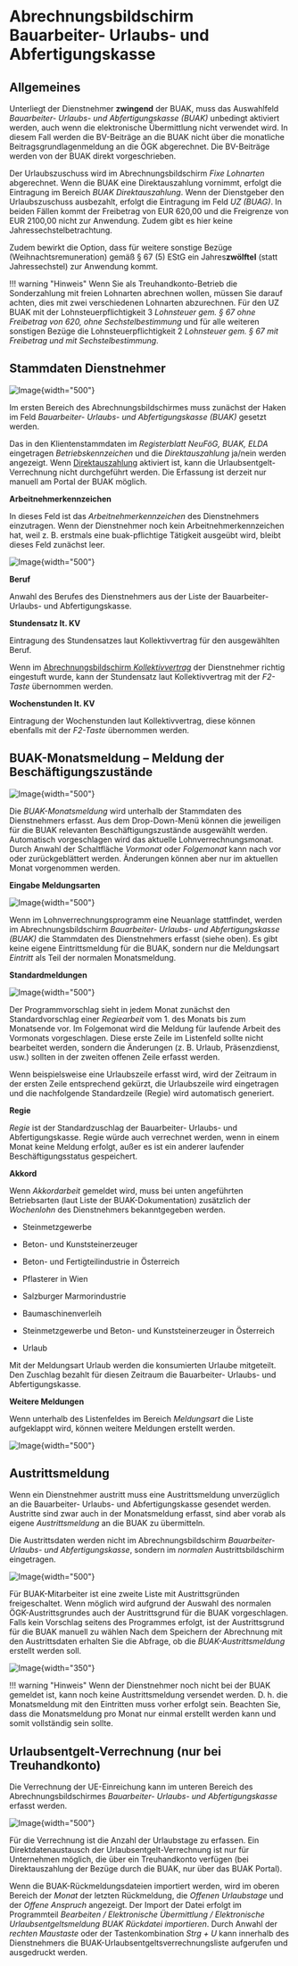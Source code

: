 # Abrechnungsbildschirm Bauarbeiter- Urlaubs- und Abfertigungskasse

## Allgemeines

Unterliegt der Dienstnehmer **zwingend** der BUAK, muss das Auswahlfeld *Bauarbeiter- Urlaubs- und Abfertigungskasse (BUAK)* unbedingt aktiviert werden, auch wenn die elektronische Übermittlung nicht verwendet wird. In diesem Fall werden die BV-Beiträge an die BUAK nicht über die monatliche Beitragsgrundlagenmeldung an die ÖGK abgerechnet. Die BV-Beiträge werden von der BUAK direkt vorgeschrieben.

Der Urlaubszuschuss wird im Abrechnungsbildschirm *Fixe Lohnarten* abgerechnet. Wenn die BUAK eine Direktauszahlung vornimmt, erfolgt die Eintragung im Bereich *BUAK Direktauszahlung*. Wenn der Dienstgeber den Urlaubszuschuss ausbezahlt, erfolgt die Eintragung im Feld *UZ (BUAG)*. In beiden Fällen kommt der Freibetrag von EUR 620,00 und die Freigrenze von EUR 2100,00 nicht zur Anwendung. Zudem gibt es hier keine Jahressechstelbetrachtung.

Zudem bewirkt die Option, dass für weitere sonstige Bezüge (Weihnachtsremuneration) gemäß § 67 (5) EStG ein Jahres**zwölftel** (statt Jahressechstel) zur Anwendung kommt.

!!! warning "Hinweis"
    Wenn Sie als Treuhandkonto-Betrieb die Sonderzahlung mit freien Lohnarten abrechnen wollen, müssen Sie darauf achten, dies mit zwei verschiedenen Lohnarten abzurechnen. Für den UZ BUAK mit der Lohnsteuerpflichtigkeit 3 *Lohnsteuer gem. § 67 ohne Freibetrag von 620, ohne Sechstelbestimmung* und für alle weiteren sonstigen Bezüge die Lohnsteuerpflichtigkeit 2 *Lohnsteuer gem. § 67 mit Freibetrag und mit Sechstelbestimmung*.

## Stammdaten Dienstnehmer

![Image](<img/image471.png>){width="500"}

Im ersten Bereich des Abrechnungsbildschirmes muss zunächst der Haken im Feld *Bauarbeiter- Urlaubs- und Abfertigungskasse (BUAK)* gesetzt werden.

Das in den Klientenstammdaten im *Registerblatt NeuFöG, BUAK, ELDA* eingetragen *Betriebskennzeichen* und die *Direktauszahlung* ja/nein werden angezeigt. Wenn [Direktauszahlung](../Abrechnungsbildschirme/Fixe%20Lohnarten.md) aktiviert ist, kann die Urlaubsentgelt-Verrechnung nicht durchgeführt werden. Die Erfassung ist derzeit nur manuell am Portal der BUAK möglich.

**Arbeitnehmerkennzeichen**

In dieses Feld ist das *Arbeitnehmerkennzeichen* des Dienstnehmers einzutragen. Wenn der Dienstnehmer noch kein Arbeitnehmerkennzeichen hat, weil z. B. erstmals eine buak-pflichtige Tätigkeit ausgeübt wird, bleibt dieses Feld zunächst leer.

![Image](<img/image472.png>){width="500"}

**Beruf**

Anwahl des Berufes des Dienstnehmers aus der Liste der Bauarbeiter- Urlaubs- und Abfertigungskasse.

**Stundensatz lt. KV**

Eintragung des Stundensatzes laut Kollektivvertrag für den ausgewählten Beruf.

Wenn im [Abrechnungsbildschirm *Kollektivvertrag*](../Abrechnungsbildschirme/Kollektivvertrag.md) der Dienstnehmer richtig eingestuft wurde, kann der Stundensatz laut Kollektivvertrag mit der *F2-Taste* übernommen werden.

**Wochenstunden lt. KV**

Eintragung der Wochenstunden laut Kollektivvertrag, diese können ebenfalls mit der *F2-Taste* übernommen werden.

## BUAK-Monatsmeldung – Meldung der Beschäftigungszustände

![Image](<img/image473.png>){width="500"}

Die *BUAK-Monatsmeldung* wird unterhalb der Stammdaten des Dienstnehmers erfasst. Aus dem Drop-Down-Menü können die jeweiligen für die BUAK relevanten Beschäftigungszustände ausgewählt werden. Automatisch vorgeschlagen wird das aktuelle Lohnverrechnungsmonat. Durch Anwahl der Schaltfläche *Vormonat* oder *Folgemonat* kann nach vor oder zurückgeblättert werden. Änderungen können aber nur im aktuellen Monat vorgenommen werden.

**Eingabe Meldungsarten**

![Image](<img/image474.png>){width="500"}

Wenn im Lohnverrechnungsprogramm eine Neuanlage stattfindet, werden im Abrechnungsbildschirm *Bauarbeiter- Urlaubs- und Abfertigungskasse (BUAK)* die Stammdaten des Dienstnehmers erfasst (siehe oben). Es gibt keine eigene Eintrittsmeldung für die BUAK, sondern nur die Meldungsart *Eintritt* als Teil der normalen Monatsmeldung.

**Standardmeldungen**

![Image](<img/image475.png>){width="500"}

Der Programmvorschlag sieht in jedem Monat zunächst den Standardvorschlag einer *Regiearbeit* vom 1. des Monats bis zum Monatsende vor. Im Folgemonat wird die Meldung für laufende Arbeit des Vormonats vorgeschlagen. Diese erste Zeile im Listenfeld sollte nicht bearbeitet werden, sondern die Änderungen (z. B. Urlaub, Präsenzdienst, usw.) sollten in der zweiten offenen Zeile erfasst werden.

Wenn beispielsweise eine Urlaubszeile erfasst wird, wird der Zeitraum in der ersten Zeile entsprechend gekürzt, die Urlaubszeile wird eingetragen und die nachfolgende Standardzeile (Regie) wird automatisch generiert.

**Regie**

*Regie* ist der Standardzuschlag der Bauarbeiter- Urlaubs- und Abfertigungskasse. Regie würde auch verrechnet werden, wenn in einem Monat keine Meldung erfolgt, außer es ist ein anderer laufender Beschäftigungsstatus gespeichert.

**Akkord**

Wenn *Akkordarbeit* gemeldet wird, muss bei unten angeführten Betriebsarten (laut Liste der BUAK-Dokumentation) zusätzlich der *Wochenlohn* des Dienstnehmers bekanntgegeben werden. 

- Steinmetzgewerbe

- Beton- und Kunststeinerzeuger

- Beton- und Fertigteilindustrie in Österreich

- Pflasterer in Wien

- Salzburger Marmorindustrie

- Baumaschinenverleih

- Steinmetzgewerbe und Beton- und Kunststeinerzeuger in Österreich

- Urlaub

Mit der Meldungsart Urlaub werden die konsumierten Urlaube mitgeteilt.
Den Zuschlag bezahlt für diesen Zeitraum die Bauarbeiter- Urlaubs- und Abfertigungskasse.

**Weitere Meldungen**

Wenn unterhalb des Listenfeldes im Bereich *Meldungsart* die Liste aufgeklappt wird, können weitere Meldungen erstellt werden.

![Image](<img/image476.png>){width="500"}

## Austrittsmeldung

Wenn ein Dienstnehmer austritt muss eine Austrittsmeldung unverzüglich an die Bauarbeiter- Urlaubs- und Abfertigungskasse gesendet werden. Austritte sind zwar auch in der Monatsmeldung erfasst, sind aber vorab als eigene *Austrittsmeldung* an die BUAK zu übermitteln.

Die Austrittsdaten werden nicht im Abrechnungsbildschirm *Bauarbeiter- Urlaubs- und Abfertigungskasse*, sondern im *normalen* Austrittsbildschirm eingetragen.

![Image](<img/image477.png>){width="500"}

Für BUAK-Mitarbeiter ist eine zweite Liste mit Austrittsgründen freigeschaltet. Wenn möglich wird aufgrund der Auswahl des normalen ÖGK-Austrittsgrundes auch der Austrittsgrund für die BUAK vorgeschlagen. Falls kein Vorschlag seitens des Programmes erfolgt, ist der Austrittsgrund für die BUAK manuell zu wählen Nach dem Speichern der Abrechnung mit den Austrittsdaten erhalten Sie die Abfrage, ob die *BUAK-Austrittsmeldung* erstellt werden soll.

![Image](<img/image478.png>){width="350"}

!!! warning "Hinweis"
    Wenn der Dienstnehmer noch nicht bei der BUAK gemeldet ist, kann noch keine Austrittsmeldung versendet werden. D. h. die Monatsmeldung mit den Eintritten muss vorher erfolgt sein. Beachten Sie, dass die Monatsmeldung pro Monat nur einmal erstellt werden kann und somit vollständig sein sollte.

## Urlaubsentgelt-Verrechnung (nur bei Treuhandkonto)

Die Verrechnung der UE-Einreichung kann im unteren Bereich des Abrechnungsbildschirmes *Bauarbeiter- Urlaubs- und Abfertigungskasse* erfasst werden.

![Image](<img/image479.png>){width="500"}

Für die Verrechnung ist die Anzahl der Urlaubstage zu erfassen. Ein Direktdatenaustausch der Urlaubsentgelt-Verrechnung ist nur für Unternehmen möglich, die über ein Treuhandkonto verfügen (bei Direktauszahlung der Bezüge durch die BUAK, nur über das BUAK Portal).

Wenn die BUAK-Rückmeldungsdateien importiert werden, wird im oberen Bereich der *Monat* der letzten Rückmeldung, die *Offenen Urlaubstage* und der *Offene Anspruch* angezeigt. Der Import der Datei erfolgt im Programmteil *Bearbeiten / Elektronische Übermittlung / Elektronische Urlaubsentgeltsmeldung BUAK Rückdatei importieren*. Durch Anwahl der *rechten Maustaste* oder der Tastenkombination *Strg + U* kann innerhalb des Dienstnehmers die BUAK-Urlaubsentgeltsverrechnungsliste aufgerufen und ausgedruckt werden.